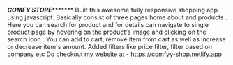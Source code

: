 ***************************COMFY STORE**********************************
Built this awesome fully responsive shopping app using javascript. 
Basically consist of three pages home about and products .
Here you can search for product and for details can navigate to single product page by hovering on the product's image and clicking on the search icon .
You can add to cart, remove item from cart as well as increase or decrease item's amount.
Added filters like price filter, filter based on company etc
Do checkout my website at - https://comfyy-shop.netlify.app
